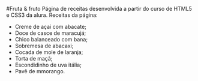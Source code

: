 #Fruta & fruto
Página de receitas desenvolvida a partir do curso de HTML5 e CSS3 da alura.
Receitas da página:

- Creme de açai com abacate;
- Doce de casce de maracujá;
- Chico balanceado com bana;
- Sobremesa de abacaxi;
- Cocada de mole de laranja;
- Torta de maçã;
- Escondidinho de uva itália;
- Pavê de mmorango.
